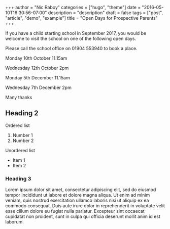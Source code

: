 +++
author = "Nic Raboy"
categories = ["hugo", "theme"]
date = "2016-05-10T16:30:56-07:00"
description = "description"
draft = false
tags = ["post", "article", "demo", "example"]
title = "Open Days for Prospective Parents"
+++

If you have a child starting school in September 2017, you would be welcome to visit the school on one of the following open days.

<!--more-->

Please call the school office on 01904 553940 to book a place.


Monday 10th October 11.15am

Wednesday 12th October 2pm

Monday 5th December 11.15am

Wednesday 7th December 2pm

Many thanks

## Heading 2

Ordered list

1. Number 1
2. Number 2

Unordered list

* Item 1
* Item 2

### Heading 3

Lorem ipsum dolor sit amet, consectetur adipiscing elit, sed do eiusmod tempor incididunt ut labore et dolore magna aliqua. Ut enim ad minim veniam, quis nostrud exercitation ullamco laboris nisi ut aliquip ex ea commodo consequat. Duis aute irure dolor in reprehenderit in voluptate velit esse cillum dolore eu fugiat nulla pariatur. Excepteur sint occaecat cupidatat non proident, sunt in culpa qui officia deserunt mollit anim id est laborum.
